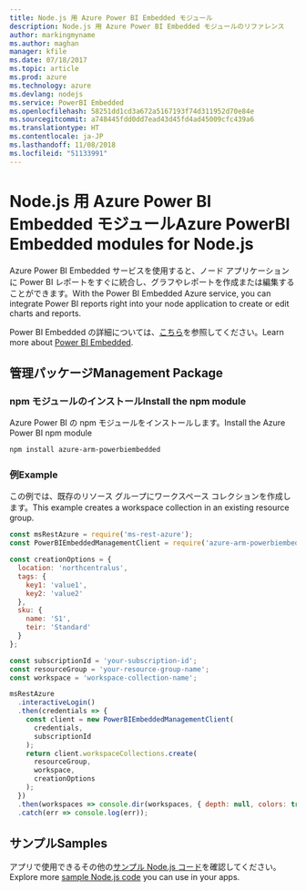 ```yaml
---
title: Node.js 用 Azure Power BI Embedded モジュール
description: Node.js 用 Azure Power BI Embedded モジュールのリファレンス
author: markingmyname
ms.author: maghan
manager: kfile
ms.date: 07/18/2017
ms.topic: article
ms.prod: azure
ms.technology: azure
ms.devlang: nodejs
ms.service: PowerBI Embedded
ms.openlocfilehash: 58251dd1cd3a672a5167193f74d311952d70e84e
ms.sourcegitcommit: a748445fdd0dd7ead43d45fd4ad45009cfc439a6
ms.translationtype: HT
ms.contentlocale: ja-JP
ms.lasthandoff: 11/08/2018
ms.locfileid: "51133991"
---
```

# <a name="azure-powerbi-embedded-modules-for-nodejs"></a><span data-ttu-id="7e5c2-103">Node.js 用 Azure Power BI Embedded モジュール</span><span class="sxs-lookup"><span data-stu-id="7e5c2-103">Azure PowerBI Embedded modules for Node.js</span></span>

<span data-ttu-id="7e5c2-104">Azure Power BI Embedded サービスを使用すると、ノード アプリケーションに Power BI レポートをすぐに統合し、グラフやレポートを作成または編集することができます。</span><span class="sxs-lookup"><span data-stu-id="7e5c2-104">With the Power BI Embedded Azure service, you can integrate Power BI reports right into your node application to create or edit charts and reports.</span></span>

<span data-ttu-id="7e5c2-105">Power BI Embedded の詳細については、[こちら](https://powerbi.microsoft.com/documentation/powerbi-developer-embedding/)を参照してください。</span><span class="sxs-lookup"><span data-stu-id="7e5c2-105">Learn more about [Power BI Embedded](https://powerbi.microsoft.com/documentation/powerbi-developer-embedding/).</span></span>

## <a name="management-package"></a><span data-ttu-id="7e5c2-106">管理パッケージ</span><span class="sxs-lookup"><span data-stu-id="7e5c2-106">Management Package</span></span>

### <a name="install-the-npm-module"></a><span data-ttu-id="7e5c2-107">npm モジュールのインストール</span><span class="sxs-lookup"><span data-stu-id="7e5c2-107">Install the npm module</span></span>

<span data-ttu-id="7e5c2-108">Azure Power BI の npm モジュールをインストールします。</span><span class="sxs-lookup"><span data-stu-id="7e5c2-108">Install the Azure Power BI npm module</span></span>

```bash
npm install azure-arm-powerbiembedded
```

### <a name="example"></a><span data-ttu-id="7e5c2-109">例</span><span class="sxs-lookup"><span data-stu-id="7e5c2-109">Example</span></span>

<span data-ttu-id="7e5c2-110">この例では、既存のリソース グループにワークスペース コレクションを作成します。</span><span class="sxs-lookup"><span data-stu-id="7e5c2-110">This example creates a workspace collection in an existing resource group.</span></span>

```javascript
const msRestAzure = require('ms-rest-azure');
const PowerBIEmbeddedManagementClient = require('azure-arm-powerbiembedded');

const creationOptions = {
  location: 'northcentralus',
  tags: {
    key1: 'value1',
    key2: 'value2'
  },
  sku: {
    name: 'S1',
    teir: 'Standard'
  }
};

const subscriptionId = 'your-subscription-id';
const resourceGroup = 'your-resource-group-name';
const workspace = 'workspace-collection-name';

msRestAzure
  .interactiveLogin()
  .then(credentials => {
    const client = new PowerBIEmbeddedManagementClient(
      credentials,
      subscriptionId
    );
    return client.workspaceCollections.create(
      resourceGroup,
      workspace,
      creationOptions
    );
  })
  .then(workspaces => console.dir(workspaces, { depth: null, colors: true }))
  .catch(err => console.log(err));
```

## <a name="samples"></a><span data-ttu-id="7e5c2-111">サンプル</span><span class="sxs-lookup"><span data-stu-id="7e5c2-111">Samples</span></span>

<span data-ttu-id="7e5c2-112">アプリで使用できるその他の[サンプル Node.js コード](https://azure.microsoft.com/resources/samples/?platform=nodejs)を確認してください。</span><span class="sxs-lookup"><span data-stu-id="7e5c2-112">Explore more [sample Node.js code](https://azure.microsoft.com/resources/samples/?platform=nodejs) you can use in your apps.</span></span>

